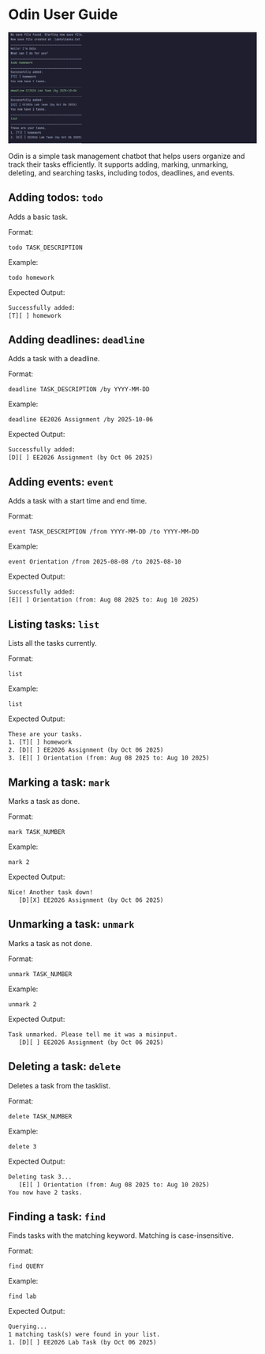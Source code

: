 # Odin User Guide

![Screenshot](/docs/Odin_Preview.png)

Odin is a simple task management chatbot that helps users organize and
track their tasks efficiently. It supports adding, marking, unmarking,
deleting, and searching tasks, including todos, deadlines, and events.

## Adding todos: `todo`

Adds a basic task.

Format:

```
todo TASK_DESCRIPTION
```

Example:

```
todo homework
```

Expected Output:

```
Successfully added:
[T][ ] homework
```

## Adding deadlines: `deadline`

Adds a task with a deadline.

Format:

```
deadline TASK_DESCRIPTION /by YYYY-MM-DD
```

Example:

```
deadline EE2026 Assignment /by 2025-10-06
```

Expected Output:

```
Successfully added:
[D][ ] EE2026 Assignment (by Oct 06 2025)
```

## Adding events: `event`

Adds a task with a start time and end time.

Format:

```
event TASK_DESCRIPTION /from YYYY-MM-DD /to YYYY-MM-DD
```

Example:

```
event Orientation /from 2025-08-08 /to 2025-08-10
```

Expected Output:

```
Successfully added:
[E][ ] Orientation (from: Aug 08 2025 to: Aug 10 2025)
```

## Listing tasks: `list`

Lists all the tasks currently.

Format:

```
list
```

Example:

```
list
```

Expected Output:

```
These are your tasks.
1. [T][ ] homework
2. [D][ ] EE2026 Assignment (by Oct 06 2025)
3. [E][ ] Orientation (from: Aug 08 2025 to: Aug 10 2025)
```

## Marking a task: `mark`

Marks a task as done.

Format:

```
mark TASK_NUMBER
```

Example:

```
mark 2
```

Expected Output:

```
Nice! Another task down!
   [D][X] EE2026 Assignment (by Oct 06 2025)
```

## Unmarking a task: `unmark`

Marks a task as not done.

Format:

```
unmark TASK_NUMBER
```

Example:

```
unmark 2
```

Expected Output:

```
Task unmarked. Please tell me it was a misinput.
   [D][ ] EE2026 Assignment (by Oct 06 2025)
```

## Deleting a task: `delete`

Deletes a task from the tasklist.

Format:

```
delete TASK_NUMBER
```

Example:

```
delete 3
```

Expected Output:

```
Deleting task 3...
   [E][ ] Orientation (from: Aug 08 2025 to: Aug 10 2025)
You now have 2 tasks.
```

## Finding a task: `find`

Finds tasks with the matching keyword. Matching is case-insensitive.

Format:

```
find QUERY
```

Example:

```
find lab
```

Expected Output:

```
Querying...
1 matching task(s) were found in your list.
1. [D][ ] EE2026 Lab Task (by Oct 06 2025)
```